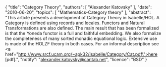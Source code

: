 {
    "title": "Category Theory",
    "authors": [
        "Alexander Katovsky"
    ],
    "date": "2010-06-20",
    "topics": [
        "Mathematics-Category theory"
    ],
    "abstract": "This article presents a development of Category Theory in Isabelle/HOL. A Category is defined using records and locales. Functors and Natural Transformations are also defined. The main result that has been formalized is that the Yoneda functor is a full and faithful embedding. We also formalize the completeness of many sorted monadic equational logic. Extensive use is made of the HOLZF theory in both cases. For an informal description see <a href=\"http://www.srcf.ucam.org/~apk32/Isabelle/Category/Cat.pdf\">here [pdf]</a>.",
    "notify": "alexander.katovsky@cantab.net",
    "licence": "BSD"
}